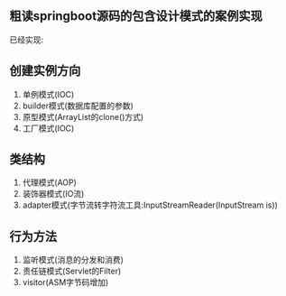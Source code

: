 ## 粗读springboot源码的包含设计模式的案例实现


已经实现: 

## 创建实例方向
   1. 单例模式(IOC) 
   2. builder模式(数据库配置的参数) 
   3. 原型模式(ArrayList的clone()方式)
   4. 工厂模式(IOC)
    
## 类结构   
   1. 代理模式(AOP)
   2. 装饰器模式(IO流)
   2. adapter模式(字节流转字符流工具:InputStreamReader(InputStream is))
    
## 行为方法 
   1. 监听模式(消息的分发和消费)
   2. 责任链模式(Servlet的Filter)
   2. visitor(ASM字节码增加)
